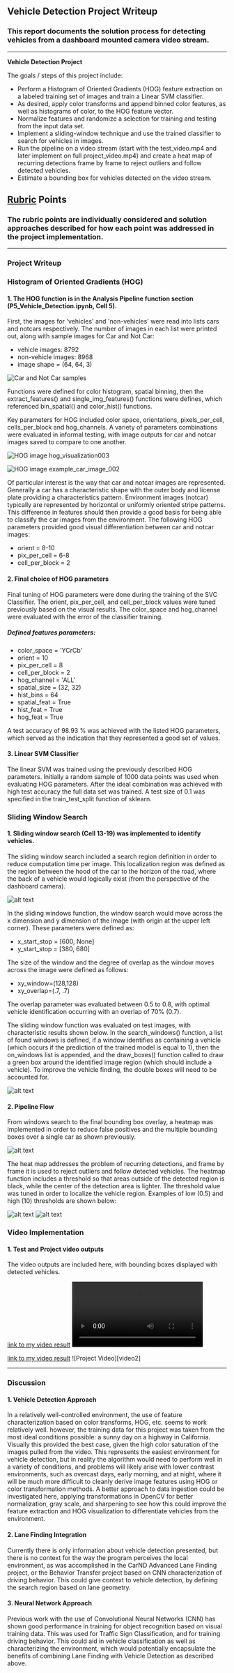 ## Vehicle Detection Project Writeup
### This report documents the solution process for detecting vehicles from a dashboard mounted camera video stream.

---

**Vehicle Detection Project**

The goals / steps of this project include:

* Perform a Histogram of Oriented Gradients (HOG) feature extraction on a labeled training set of images and train a Linear SVM classifier.
* As desired, apply color transforms and append binned color features, as well as histograms of color, to the HOG feature vector.
* Normalize features and randomize a selection for training and testing from the input data set.
* Implement a sliding-window technique and use the trained classifier to search for vehicles in images.
* Run the pipeline on a video stream (start with the test_video.mp4 and later implement on full project_video.mp4) and create a heat map of recurring detections frame by frame to reject outliers and follow detected vehicles.
* Estimate a bounding box for vehicles detected on the video stream.

[//]: # (Image References)
[image1]: ./output_images/data_visualization.png
[image2]: ./output_images/hog_image_vis/hog_visualization003.png
[image3]: ./output_images/hog_image_vis/example_car_image_002.png
[image4]: ./output_images/sliding_windows_vis001.png
[image5]: ./output_images/test_image_bbox.png
[image6]: ./output_images/find_cars_heat_map_optimization_thres-2.png
[image7]: ./output_images/find_cars_heat_map_optimization_thres-0.5.png
[image8]: ./output_images/find_cars_heat_map_optimization_thres-10.png
[image9]: ./output_images/find_cars_heat_map_images.png
[video1]: ./output_videos/test_output.mp4
[video1]: ./output_videos/project_video.mp4

## [Rubric](https://review.udacity.com/#!/rubrics/513/view) Points
### The rubric points are individually considered and solution approaches described for how each point was addressed in the project implementation.  

---
### Project Writeup

### Histogram of Oriented Gradients (HOG)

#### 1. The HOG function is in the Analysis Pipeline function section (P5_Vehicle_Detection.ipynb, Cell 5).

First, the images for 'vehicles' and 'non-vehicles' were read into lists cars and notcars respectively. The number of images in each list were printed out, along with sample images for Car and Not Car:
* vehicle images:  8792
* non-vehicle images:  8968
* image shape = (64, 64, 3)

![Car and Not Car samples][image1]

Functions were defined for color histogram, spatial binning, then the extract_features() and single_img_features() functions were defines, which referenced bin_spatial() and color_hist() functions.

Key parameters for HOG included color space, orientations, pixels_per_cell, cells_per_block and hog_channels. A variety of parameters combinations were evaluated in informal testing, with image outputs for car and notcar images saved to compare to one another.

![HOG image hog_visualization003][image2]

![HOG image example_car_image_002][image3]

Of particular interest is the way that car and notcar images are represented. Generally a car has a characteristic shape with the outer body and license plate providing a characteristics pattern. Environment images (notcar) typically are represented by horizontal or uniformly oriented stripe patterns. This difference in features should then provide a good basis for being able to classify the car images from the environment. The following HOG parameters provided good visual differentiation between car and notcar images:
* orient = 8-10
* pix_per_cell = 6-8
* cell_per_block = 2

#### 2. Final choice of HOG parameters

Final tuning of HOG parameters were done during the training of the SVC Classifier. The orient, pix_per_cell, and cell_per_block values were tuned previously based on the visual results. The color_space and hog_channel were evaluated with the error of the classifier training.

##### Defined features parameters:
* color_space = 'YCrCb'
* orient = 10
* pix_per_cell = 8
* cell_per_block = 2
* hog_channel = 'ALL'
* spatial_size = (32, 32)
* hist_bins = 64
* spatial_feat = True
* hist_feat = True
* hog_feat = True

A test accuracy of 98.93 % was achieved with the listed HOG parameters, which served as the indication that they represented a good set of values.

#### 3. Linear SVM Classifier

The linear SVM was trained using the previously described HOG parameters. Initially a random sample of 1000 data points was used when evaluating HOG parameters. After the ideal combination was achieved with high test accuracy the full data set was trained. A test size of 0.1 was specified in the train_test_split function of sklearn.

### Sliding Window Search

#### 1. Sliding window search (Cell 13-19) was implemented to identify vehicles.

The sliding window search included a search region definition in order to reduce computation time per image. This localization region was defined as the region between the hood of the car to the horizon of the road, where the back of a vehicle would logically exist (from the perspective of the dashboard camera).

![alt text][image4]

In the sliding windows function, the window search would move across the x dimension and y dimension of the image (with origin at the upper left corner). These parameters were defined as:

* x_start_stop = [600, None]
* y_start_stop = [380, 680]

The size of the window and the degree of overlap as the window moves across the image were defined as follows:

* xy_window=(128,128)
* xy_overlap=(.7, .7)

The overlap parameter was evaluated between 0.5 to 0.8, with optimal vehicle identification occurring with an overlap of 70% (0.7).

The sliding window function was evaluated on test images, with characteristic results shown below. In the search_windows() function, a list of found windows is defined, if a window identifies as containing a vehicle (which occurs if the prediction of the trained model is equal to 1), then the on_windows list is appended, and the draw_boxes() function called to draw a green box around the identified image region (which should include a vehicle). To improve the vehicle finding, the double boxes will need to be accounted for.

![alt text][image5]

#### 2. Pipeline Flow

From windows search to the final bounding box overlay, a heatmap was implemented in order to reduce false positives and the multiple bounding boxes over a single car as shown previously.

![alt text][image6]

The heat map addresses the problem of recurring detections, and frame by frame it is used to reject outliers and follow detected vehicles. The heatmap function includes a threshold so that areas outside of the detected region is black, while the center of the detection area is lighter. The threshold value was tuned in order to localize the vehicle region. Examples of low (0.5) and high (10) thresholds are shown below:

![alt text][image7]
![alt text][image8]

### Video Implementation

#### 1. Test and Project video outputs

The video outputs are included here, with bounding boxes displayed with detected vehicles.

[link to my video result](./output_videos/test_output.mp4)
![Test Video][video1]

[link to my video result](./output_videos/project_video.mp4)
![Project Video][video2]

---

### Discussion

#### 1. Vehicle Detection Approach

In a relatively well-controlled environment, the use of feature characterization based on color transforms, HOG, etc. seems to work relatively well. however, the training data for this project was taken from the most ideal conditions possible: a sunny day on a highway in California. Visually this provided the best case, given the high color saturation of the images pulled from the video. This represents the easiest environment for vehicle detection, but in reality the algorithm would need to perform well in a variety of conditions, and problems will likely arise with lower contrast environments, such as overcast days, early morning, and at night, where it will be much more difficult to cleanly derive image features using HOG or color transformation methods. A better approach to data ingestion could be investigated here, applying transformations in OpenCV for better normalization, gray scale, and sharpening to see how this could improve the feature extraction and HOG visualization to differentiate vehicles from the environment.

#### 2. Lane Finding Integration

Currently there is only information about vehicle detection presented, but there is no context for the way the program perceives the local environment, as was accomplished in the CarND Advanced Lane Finding project, or the Behavior Transfer project based on CNN characterization of driving behavior. This could give context to vehicle detection, by defining the search region based on lane geometry.

#### 3. Neural Network Approach

Previous work with the use of Convolutional Neural Networks (CNN) has shown good performance in training for object recognition based on visual training data. This was used for Traffic Sign Classification, and for training driving behavior. This could aid in vehicle classification as well as characterizing the environment, which would potentially encapsulate the benefits of combining Lane Finding with Vehicle Detection as described above.
